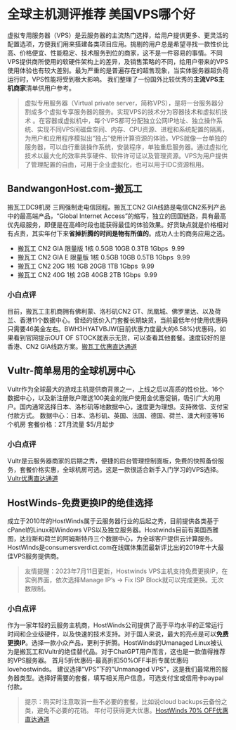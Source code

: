 # 全球主机测评推荐 美国VPS哪个好

虚拟专用服务器（VPS）是云服务器的主流热门选择，给用户提供更多、更灵活的配置选项，方便我们用来搭建各类项目应用。挑剔的用户总是希望寻找一款性价比高、价格便宜、性能稳定、技术服务到位的商家，这不是一件容易的事情。不同VPS提供商所使用的软硬件架构上的差异，及销售策略的不同，给用户带来的VPS使用体验也有较大差别。最为严重的是普遍存在的超售现象，当实体服务器超负荷运行时，VPS性能将受到极大影响。 我们整理了一份国外比较优秀的**主流VPS主机商家**清单供用户参考。

> 虚拟专用服务器（Virtual private server，简称VPS），是将一台服务器分割成多个虚拟专享服务器的服务。实现VPS的技术分为容器技术和虚拟机技术 。在容器或虚拟机中，每个VPS都可分配独立公网IP地址、独立操作系统、实现不同VPS间磁盘空间、内存、CPU资源、进程和系统配置的隔离，为用户和应用程序模拟出“独占”使用计算资源的体验。VPS就像一台单独的服务器，可以自行重装操作系统，安装程序，单独重启服务器。通过虚拟化技术以最大化的效率共享硬件、软件许可证以及管理资源。VPS为用户提供了管理配置的自由，可用于企业虚拟化，也可以用于IDC资源租用。 

## BandwangonHost.com-搬瓦工
搬瓦工DC9机房 三网强制走电信回程。搬瓦工CN2 GIA线路是电信CN2系列产品中的最高端产品，“Global Internet Access”的缩写，独立的回国链路，具有最高优先级服务，即便是在高峰时段也能获得最佳的体验效果。好货缺点就是价格相对有点贵，其实年付下来**省掉折腾的时间是物有所值的**。成功人士的商务应用之选。
* 搬瓦工 CN2 GIA 限量版 1核 0.5GB 10GB 0.3TB 1Gbps  9.99
* 搬瓦工 CN2 GIA E 限量版 1核 0.5GB 10GB 0.5TB 1Gbps  9.99
* 搬瓦工 CN2 20G 1核 1GB 20GB 1TB 1Gbps  9.99
* 搬瓦工 CN2 40G 1核 2GB 40GB 2TB 1Gbps  9.99
### 小白点评
目前，搬瓦工主机商拥有佛利蒙、洛杉矶CN2 GT、凤凰城、佛罗里达、以及荷兰、香港11个数据中心。曾经的低价入门套餐长期缺货，当前最低年付使用优惠码只需要46美金左右。BWH3HYATVBJW(目前优惠力度最大的6.58%)优惠码，如果看到官网提示OUT OF STOCK就表示无货，可以查看其他套餐。速度较好的是香港、CN2 GIA线路方案。[搬瓦工优惠直达通道](https://bwh88.net/aff.php?aff=17440&pid=87)

## Vultr-简单易用的全球机房中心
Vultr作为全球最大的游戏主机提供商背景之一，上线之后以高质的性价比、16个数据中心，以及新注册账户赠送100美金的账户使用金优惠促销，吸引广大的用户。国内通常选择日本、洛杉矶等地数据中心，速度更为理想。支持微信、支付宝付款方式。
数据中心：日本、洛杉矶、英国、法国、德国、荷兰、澳大利亚等16个机房
套餐价格：2T月流量 $5/月起步
### 小白点评
Vultr是云服务器商家的后期之秀，便捷的后台管理控制面板，免费的快照备份服务，套餐价格实惠，全球机房可选。这是一款很适合新手入门学习的VPS选择。[Vultr优惠直达通道](https://www.vultr.com/?ref=7398226)

## HostWinds-免费更换IP的绝佳选择
成立于2010年的HostWinds属于云服务器行业的后起之秀，目前提供各类基于cPanel的Linux和Windows VPS以及独立服务器。Hostwinds目前有美国西雅图，达拉斯和荷兰的阿姆斯特丹三个数据中心，为全球客户提供云计算服务。HostWinds是consumersverdict.com在线媒体集团最新评比出的2019年十大最佳VPS服务提供商。
> 友情提醒：2023年7月11日更新，Hostwinds VPS主机支持免费更换IP，在实例界面，依次选择Manage IP’s -> Fix ISP Block就可以完成更换。无次数限制。
### 小白点评
作为一家年轻的云服务主机商，HostWinds公司提供了高于平均水平的正常运行时间和企业级硬件，以及快速的技术支持。对于国人来说，最大的亮点是可以**免费更换IP**。选择一款小众产品，更利于折腾。HostWinds的Umanaged Linux被认为是搬瓦工和Vultr的绝佳替代品。对于ChatGPT用户而言，这也是一款值得推荐的VPS服务器。
首月5折优惠码-最高折扣50%OFF半折专属优惠码 lovehostwinds。
建议选择“VPS”下的"Unmanaged VPS"，这是我们最常用的服务器类型。选择好需要的套餐，填写相关用户信息，可选支付宝或信用卡paypal付款。
> 提示：购买时注意取消一些不必要的套餐，比如说cloud backups云备份之类，避免不必要的花销。
年付可获得更大优惠。[HostWinds 70% OFF优惠直达通道](https://www.hostwinds.com/7302.html)
